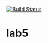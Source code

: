 
[![Build Status](https://travis-ci.com/mariika1/381903-3_Strashenko_lab5.svg?branch=main)](https://travis-ci.com/mariika1/381903-3_Strashenko_lab5)

# lab5